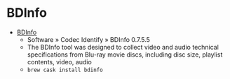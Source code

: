 # BDInfo
- [BDInfo](https://www.videohelp.com/software/BDInfo)
  -  Software » Codec Identify » BDInfo 0.7.5.5 
  - The BDInfo tool was designed to collect video and audio technical specifications from Blu-ray movie discs, including disc size, playlist contents, video, audio
  - `brew cask install bdinfo`
